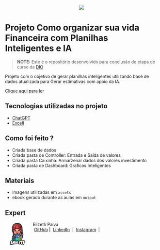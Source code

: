 <p align="center">
<img 
    src="./assets/CSS.png"
    width="300"
/>
</p>


# Projeto Como organizar sua vida Financeira com Planilhas Inteligentes e IA


 >  **NOTE:** Este é o repositório desenvolvido para conclusão de etapa do curso da  [DIO](https://dio.me)

Projeto com o objetivo de gerar planilhas inteligentes utilizando base de dados atualizada para Gerar estimativas com apoio da IA.

<a href="https://github.com/Elly-zps/Plan-financereira-inteligente-IA/blob/main/output/Tba_dio.xlsx" title="View PDF now"> Clique aqui para ler</a>


##  Tecnologias utilizadas no projeto

- [ChatGPT](https://chat.openai.com/) 
- [Excell](https://www.microsoft.com/en/microsoft-365/Excell)


##  Como foi feito ?

- Criada base de dados 
- Criada pasta de Controller: Entrada e Saída de valores
- Criada pasta Caixinha: Armarzenar dados dos valores investimento 
- Criada pasta de Dashboard: Graficos Inteligentes 


##  Materiais

- Imagens utilizadas em `assets`
- ebook gerado durante as aulas em `output`



##  Expert


<p>
    <img 
      align=left 
      margin=10 
      width=80 
      src="https://github.com/Elly-zps/prompts-to-create-a-ebook/blob/main/assets/analista_609550-121.jpg"
    />
    <p>&nbsp&nbsp&nbspElizeth Paiva<br>
    &nbsp&nbsp&nbsp
    <a href="https://github.com/Elly-zps">
    GitHub</a>&nbsp;|&nbsp;
    <a href="www.linkedin.com/in/elizeth-paiva-9a930a30">LinkedIn</a>
&nbsp;|&nbsp;
    <a href="https://www.instagram.com/elizeth.paiva/">
    Instagram</a>
&nbsp;|&nbsp;</p>
</p>
